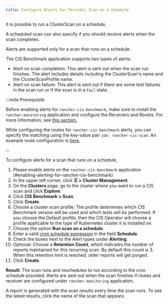 ```yaml
---
title: Configure Alerts for Periodic Scan on a Schedule
---
```


It is possible to run a ClusterScan on a schedule.

A scheduled scan can also specify if you should receive alerts when the scan completes.

Alerts are supported only for a scan that runs on a schedule.

The CIS Benchmark application supports two types of alerts:

- Alert on scan completion: This alert is sent out when the scan run finishes. The alert includes details including the ClusterScan's name and the ClusterScanProfile name.
- Alert on scan failure: This alert is sent out if there are some test failures in the scan run or if the scan is in a `Fail` state.

:::note Prerequisite

Before enabling alerts for `rancher-cis-benchmark`, make sure to install the `rancher-monitoring` application and configure the Receivers and Routes. For more information, see [this section.](../../../reference-guides/monitoring-v2-configuration/receivers.md)

While configuring the routes for `rancher-cis-benchmark` alerts, you can specify the matching using the key-value pair `job: rancher-cis-scan`. An example route configuration is [here.](../../../reference-guides/monitoring-v2-configuration/receivers.md#example-route-config-for-cis-scan-alerts)

:::

To configure alerts for a scan that runs on a schedule,

1. Please enable alerts on the `rancher-cis-benchmark` application (#enabling-alerting-for-rancher-cis-benchmark)
1. In the upper left corner, click **☰ > Cluster Management**.
1. On the **Clusters** page, go to the cluster where you want to run a CIS scan and click **Explore**.
1. Click **CIS Benchmark > Scan**.
1. Click **Create**.
1. Choose a cluster scan profile. The profile determines which CIS Benchmark version will be used and which tests will be performed. If you choose the Default profile, then the CIS Operator will choose a profile applicable to the type of Kubernetes cluster it is installed on.
1. Choose the option **Run scan on a schedule**.
1. Enter a valid [cron schedule expression](https://en.wikipedia.org/wiki/Cron#CRON_expression) in the field **Schedule**.
1. Check the boxes next to the Alert types under **Alerting**.
1. Optional: Choose a **Retention Count**, which indicates the number of reports maintained for this recurring scan. By default this count is 3. When this retention limit is reached, older reports will get purged.
1. Click **Create**.

**Result:** The scan runs and reschedules to run according to the cron schedule provided. Alerts are sent out when the scan finishes if routes and receiver are configured under `rancher-monitoring` application.

A report is generated with the scan results every time the scan runs. To see the latest results, click the name of the scan that appears.